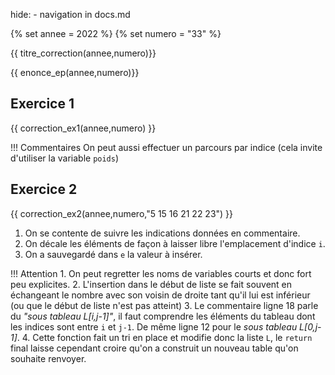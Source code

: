 hide: - navigation  in docs.md

{% set annee = 2022 %}
{% set numero = "33" %}


{{ titre_correction(annee,numero)}}

{{ enonce_ep(annee,numero)}}
 

## Exercice 1

{{ correction_ex1(annee,numero) }}

!!! Commentaires
    On peut aussi effectuer un parcours par indice (cela invite d'utiliser la variable `poids`)

## Exercice 2 
 

{{ correction_ex2(annee,numero,"5 15 16 21 22 23") }}

1. On se contente de suivre les indications données en commentaire.
2. On décale les éléments de façon à laisser libre l'emplacement d'indice `i`.
3. On a sauvegardé dans `e` la valeur à insérer.

!!! Attention
    1. On peut regretter les noms de variables courts et donc fort peu explicites.
    2. L'insertion dans le début de liste se fait souvent en échangeant le nombre avec son voisin de droite tant qu'il lui est inférieur (ou que le début de liste n'est pas atteint)
    3. Le commentaire ligne 18 parle du *"sous tableau L[i,j-1]"*, il faut comprendre les éléments du tableau dont les indices sont entre `i` et `j-1`. De même ligne 12 pour le *sous tableau L[0,j-1]*.
    4. Cette fonction fait un tri en place et modifie donc la liste `L`, le `return` final laisse cependant croire qu'on a construit un nouveau table qu'on souhaite renvoyer.